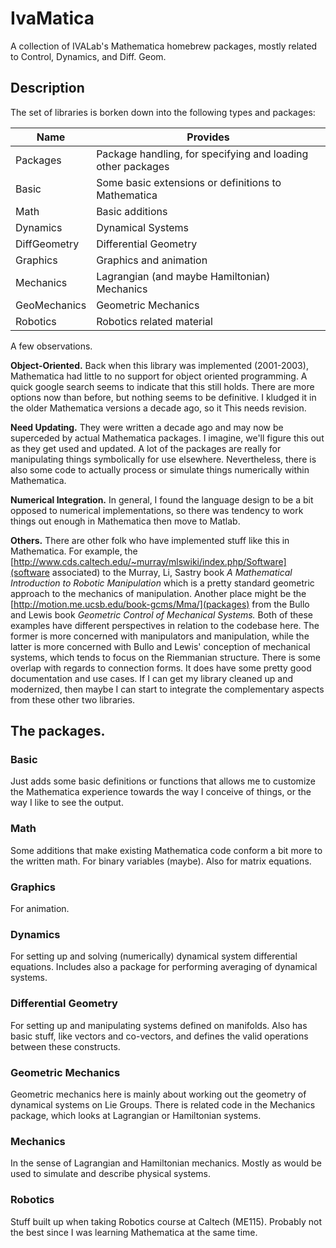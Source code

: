 IvaMatica
===========

A collection of IVALab's Mathematica homebrew packages, mostly related to
Control, Dynamics, and Diff. Geom.

## Description

The set of libraries is borken down into the following types and
packages:

Name | Provides
-----| --------
Packages  | Package handling, for specifying and loading other packages
Basic   | Some basic extensions or definitions to Mathematica
Math      | Basic additions
Dynamics   | Dynamical Systems
DiffGeometry | Differential Geometry
Graphics   | Graphics and animation
Mechanics  | Lagrangian (and maybe Hamiltonian) Mechanics
GeoMechanics | Geometric Mechanics
Robotics    | Robotics related material

A few observations.

**Object-Oriented.**
Back when this library was implemented (2001-2003), Mathematica had
little to no support for object oriented programming.  A quick google
search seems to indicate that this still holds.  There are more options
now than before, but nothing seems to be definitive.
I kludged it in the older Mathematica versions a decade ago, so it   This
needs revision.

**Need Updating.**
They were written a decade ago and may now be superceded by actual
Mathematica packages.  I imagine, we'll figure this out as they get
used and updated.  A lot of the packages are really for manipulating
things symbolically for use elsewhere.  Nevertheless, there is also some
code to actually process or simulate things numerically within
Mathematica.  

**Numerical Integration.**
In general, I found the language design to be a bit opposed to numerical
implementations, so there was tendency to work things out enough in
Mathematica then move to Matlab.

**Others.**
There are other folk who have implemented stuff like this in
Mathematica.  For example, the 
[http://www.cds.caltech.edu/~murray/mlswiki/index.php/Software](software
associated) to the Murray, Li, Sastry book *A Mathematical Introduction
to Robotic Manipulation* which is a pretty standard geometric approach
to the mechanics of manipulation.  Another place might be the 
[http://motion.me.ucsb.edu/book-gcms/Mma/](packages) from the Bullo and
Lewis book *Geometric Control of Mechanical Systems.*  Both of these
examples have different perspectives in relation to the codebase here.
The former is more concerned with manipulators and manipulation, while
the latter is more concerned with Bullo and Lewis' conception of
mechanical systems, which tends to focus on the Riemmanian structure.
There is some overlap with regards to connection forms.
It does have some pretty good documentation and use cases.  If I can get
my library cleaned up and modernized, then maybe I can start to
integrate the complementary aspects from these other two libraries.

## The packages.

### Basic

Just adds some basic definitions or functions that allows me to
customize the Mathematica experience towards the way I conceive of
things, or the way I like to see the output.



### Math

Some additions that make existing Mathematica code conform a bit more to
the written math.  For binary variables (maybe).  Also for matrix
equations.

### Graphics

For animation.

### Dynamics

For setting up and solving (numerically) dynamical system differential
equations.  Includes also a package for performing averaging of
dynamical systems.

### Differential Geometry

For setting up and manipulating systems defined on manifolds.  Also has
basic stuff, like vectors and co-vectors, and defines the valid
operations between these constructs.

### Geometric Mechanics

Geometric mechanics here is mainly about working out the geometry of
dynamical systems on Lie Groups.  There is related code in the Mechanics
package, which looks at Lagrangian or Hamiltonian systems.


### Mechanics

In the sense of Lagrangian and Hamiltonian mechanics.  Mostly as would
be used to simulate and describe physical systems.


### Robotics

Stuff built up when taking Robotics course at Caltech (ME115).  Probably
not the best since I was learning Mathematica at the same time.

